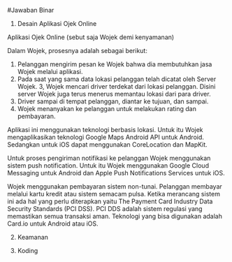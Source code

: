 #Jawaban Binar

1. Desain Aplikasi Ojek Online

Aplikasi Ojek Online (sebut saja Wojek demi kenyamanan)

Dalam Wojek, prosesnya adalah sebagai berikut:
1. Pelanggan mengirim pesan ke Wojek bahwa dia membutuhkan jasa Wojek melalui aplikasi.
2. Pada saat yang sama data lokasi pelanggan telah dicatat oleh Server Wojek.
3, Wojek mencari driver terdekat dari lokasi pelanggan. Disini server Wojek juga terus menerus memantau lokasi dari para driver.
4. Driver sampai di tempat pelanggan, diantar ke tujuan, dan sampai.
5. Wojek menanyakan ke pelanggan untuk melakukan rating dan pembayaran.

Aplikasi ini menggunakan teknologi berbasis lokasi. Untuk itu Wojek mengaplikasikan teknologi Google Maps Android API untuk Android. Sedangkan untuk iOS dapat menggunakan CoreLocation dan MapKit.

Untuk proses pengiriman notifikasi ke pelanggan Wojek menggunakan sistem push notification. Untuk itu Wojek menggunakan Google Cloud Messaging untuk Android dan Apple Push Notifications Services untuk iOS.

Wojek menggunakan pembayaran sistem non-tunai. Pelanggan membayar melalui kartu kredit atau sistem semacam pulsa. Ketika merancang sistem ini ada hal yang perlu diterapkan yaitu The Payment Card Industry Data Security Standards (PCI DSS). PCI DDS adalah sistem regulasi yang memastikan semua transaksi aman. Teknologi yang bisa digunakan adalah Card.io untuk Android atau iOS.

2. Keamanan

3. Koding
